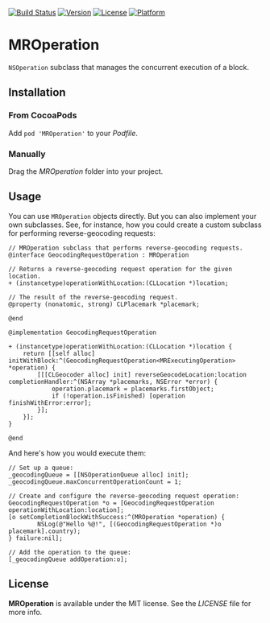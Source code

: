 [![Build Status](https://travis-ci.org/hectr/MROperation.svg)](https://travis-ci.org/hectr/MROperation)
[![Version](https://img.shields.io/cocoapods/v/MROperation.svg?style=flat)](http://cocoadocs.org/docsets/MROperation)
[![License](https://img.shields.io/cocoapods/l/MROperation.svg?style=flat)](http://cocoadocs.org/docsets/MROperation)
[![Platform](https://img.shields.io/cocoapods/p/MROperation.svg?style=flat)](http://cocoadocs.org/docsets/MROperation)

# MROperation

`NSOperation` subclass that manages the concurrent execution of a block.

## Installation

### From CocoaPods

Add `pod 'MROperation'` to your *Podfile*.

### Manually

Drag the *MROperation* folder into your project.

## Usage

You can use `MROperation` objects directly. But you can also implement your own subclasses. See, for instance, how you could create a custom subclass for performing reverse-geocoding requests:

```objc
// MROperation subclass that performs reverse-geocoding requests.
@interface GeocodingRequestOperation : MROperation

// Returns a reverse-geocoding request operation for the given location.
+ (instancetype)operationWithLocation:(CLLocation *)location;

// The result of the reverse-geocoding request.
@property (nonatomic, strong) CLPlacemark *placemark;

@end

@implementation GeocodingRequestOperation

+ (instancetype)operationWithLocation:(CLLocation *)location {
    return [[self alloc] initWithBlock:^(GeocodingRequestOperation<MRExecutingOperation> *operation) {
        [[[CLGeocoder alloc] init] reverseGeocodeLocation:location completionHandler:^(NSArray *placemarks, NSError *error) {
            operation.placemark = placemarks.firstObject;
            if (!operation.isFinished) [operation finishWithError:error];
        }];
    }];
}

@end
```

And here's how you would execute them:

```objc
// Set up a queue:
_geocodingQueue = [[NSOperationQueue alloc] init];
_geocodingQueue.maxConcurrentOperationCount = 1;

// Create and configure the reverse-geocoding request operation:
GeocodingRequestOperation *o = [GeocodingRequestOperation operationWithLocation:location];
[o setCompletionBlockWithSuccess:^(MROperation *operation) {
        NSLog(@"Hello %@!", [(GeocodingRequestOperation *)o placemark].country);
} failure:nil];

// Add the operation to the queue:
[_geocodingQueue addOperation:o];

```

## License

**MROperation** is available under the MIT license. See the *LICENSE* file for more info.
